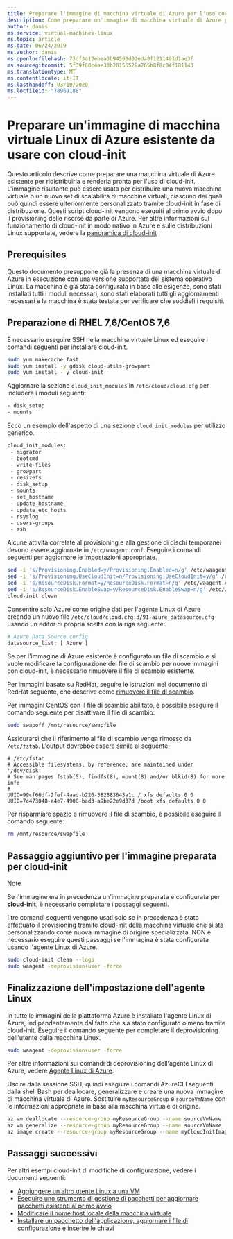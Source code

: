 ```yaml
---
title: Preparare l'immagine di macchina virtuale di Azure per l'uso con cloud-init
description: Come preparare un'immagine di macchina virtuale di Azure preesistente per la distribuzione con cloud-init
author: danis
ms.service: virtual-machines-linux
ms.topic: article
ms.date: 06/24/2019
ms.author: danis
ms.openlocfilehash: 73df3a12ebea3b94563d02eda8f1211401d1ae3f
ms.sourcegitcommit: 5f39f60c4ae33b20156529a765b8f8c04f181143
ms.translationtype: MT
ms.contentlocale: it-IT
ms.lasthandoff: 03/10/2020
ms.locfileid: "78969188"
---
```

# <a name="prepare-an-existing-linux-azure-vm-image-for-use-with-cloud-init"></a>Preparare un'immagine di macchina virtuale Linux di Azure esistente da usare con cloud-init
Questo articolo descrive come preparare una macchina virtuale di Azure esistente per ridistribuirla e renderla pronta per l'uso di cloud-init. L'immagine risultante può essere usata per distribuire una nuova macchina virtuale o un nuovo set di scalabilità di macchine virtuali, ciascuno dei quali può quindi essere ulteriormente personalizzato tramite cloud-init in fase di distribuzione.  Questi script cloud-init vengono eseguiti al primo avvio dopo il provisioning delle risorse da parte di Azure. Per altre informazioni sul funzionamento di cloud-init in modo nativo in Azure e sulle distribuzioni Linux supportate, vedere la [panoramica di cloud-init](using-cloud-init.md)

## <a name="prerequisites"></a>Prerequisites
Questo documento presuppone già la presenza di una macchina virtuale di Azure in esecuzione con una versione supportata del sistema operativo Linux. La macchina è già stata configurata in base alle esigenze, sono stati installati tutti i moduli necessari, sono stati elaborati tutti gli aggiornamenti necessari e la macchina è stata testata per verificare che soddisfi i requisiti. 

## <a name="preparing-rhel-76--centos-76"></a>Preparazione di RHEL 7,6/CentOS 7,6
È necessario eseguire SSH nella macchina virtuale Linux ed eseguire i comandi seguenti per installare cloud-init.

```bash
sudo yum makecache fast
sudo yum install -y gdisk cloud-utils-growpart
sudo yum install - y cloud-init 
```

Aggiornare la sezione `cloud_init_modules` in `/etc/cloud/cloud.cfg` per includere i moduli seguenti:
```bash
- disk_setup
- mounts
```

Ecco un esempio dell'aspetto di una sezione `cloud_init_modules` per utilizzo generico.
```bash
cloud_init_modules:
 - migrator
 - bootcmd
 - write-files
 - growpart
 - resizefs
 - disk_setup
 - mounts
 - set_hostname
 - update_hostname
 - update_etc_hosts
 - rsyslog
 - users-groups
 - ssh
```
Alcune attività correlate al provisioning e alla gestione di dischi temporanei devono essere aggiornate in `/etc/waagent.conf`. Eseguire i comandi seguenti per aggiornare le impostazioni appropriate. 
```bash
sed -i 's/Provisioning.Enabled=y/Provisioning.Enabled=n/g' /etc/waagent.conf
sed -i 's/Provisioning.UseCloudInit=n/Provisioning.UseCloudInit=y/g' /etc/waagent.conf
sed -i 's/ResourceDisk.Format=y/ResourceDisk.Format=n/g' /etc/waagent.conf
sed -i 's/ResourceDisk.EnableSwap=y/ResourceDisk.EnableSwap=n/g' /etc/waagent.conf
cloud-init clean
```

Consentire solo Azure come origine dati per l'agente Linux di Azure creando un nuovo file `/etc/cloud/cloud.cfg.d/91-azure_datasource.cfg` usando un editor di propria scelta con la riga seguente:

```bash
# Azure Data Source config
datasource_list: [ Azure ]
```

Se per l'immagine di Azure esistente è configurato un file di scambio e si vuole modificare la configurazione del file di scambio per nuove immagini con cloud-init, è necessario rimuovere il file di scambio esistente.

Per immagini basate su RedHat, seguire le istruzioni nel documento di RedHat seguente, che descrive come [rimuovere il file di scambio](https://access.redhat.com/documentation/en-us/red_hat_enterprise_linux/6/html/storage_administration_guide/swap-removing-file).

Per immagini CentOS con il file di scambio abilitato, è possibile eseguire il comando seguente per disattivare il file di scambio:
```bash
sudo swapoff /mnt/resource/swapfile
```

Assicurarsi che il riferimento al file di scambio venga rimosso da `/etc/fstab`. L'output dovrebbe essere simile al seguente:
```text
# /etc/fstab
# Accessible filesystems, by reference, are maintained under '/dev/disk'
# See man pages fstab(5), findfs(8), mount(8) and/or blkid(8) for more info
#
UUID=99cf66df-2fef-4aad-b226-382883643a1c / xfs defaults 0 0
UUID=7c473048-a4e7-4908-bad3-a9be22e9d37d /boot xfs defaults 0 0
```

Per risparmiare spazio e rimuovere il file di scambio, è possibile eseguire il comando seguente:
```bash
rm /mnt/resource/swapfile
```
## <a name="extra-step-for-cloud-init-prepared-image"></a>Passaggio aggiuntivo per l'immagine preparata per cloud-init
> [!NOTE]
> Se l'immagine era in precedenza un'immagine preparata e configurata per **cloud-init**, è necessario completare i passaggi seguenti.

I tre comandi seguenti vengono usati solo se in precedenza è stato effettuato il provisioning tramite cloud-init della macchina virtuale che si sta personalizzando come nuova immagine di origine specializzata.  NON è necessario eseguire questi passaggi se l'immagina è stata configurata usando l'agente Linux di Azure.

```bash
sudo cloud-init clean --logs
sudo waagent -deprovision+user -force
```

## <a name="finalizing-linux-agent-setting"></a>Finalizzazione dell'impostazione dell'agente Linux 
In tutte le immagini della piattaforma Azure è installato l'agente Linux di Azure, indipendentemente dal fatto che sia stato configurato o meno tramite cloud-init.  Eseguire il comando seguente per completare il deprovisioning dell'utente dalla macchina Linux. 

```bash
sudo waagent -deprovision+user -force
```

Per altre informazioni sui comandi di deprovisioning dell'agente Linux di Azure, vedere [Agente Linux di Azure](../extensions/agent-linux.md).

Uscire dalla sessione SSH, quindi eseguire i comandi AzureCLI seguenti dalla shell Bash per deallocare, generalizzare e creare una nuova immagine di macchina virtuale di Azure.  Sostituire `myResourceGroup` e `sourceVmName` con le informazioni appropriate in base alla macchina virtuale di origine.

```bash
az vm deallocate --resource-group myResourceGroup --name sourceVmName
az vm generalize --resource-group myResourceGroup --name sourceVmName
az image create --resource-group myResourceGroup --name myCloudInitImage --source sourceVmName
```

## <a name="next-steps"></a>Passaggi successivi
Per altri esempi cloud-init di modifiche di configurazione, vedere i documenti seguenti:
 
- [Aggiungere un altro utente Linux a una VM](cloudinit-add-user.md)
- [Eseguire uno strumento di gestione di pacchetti per aggiornare pacchetti esistenti al primo avvio](cloudinit-update-vm.md)
- [Modificare il nome host locale della macchina virtuale](cloudinit-update-vm-hostname.md) 
- [Installare un pacchetto dell'applicazione, aggiornare i file di configurazione e inserire le chiavi](tutorial-automate-vm-deployment.md)
